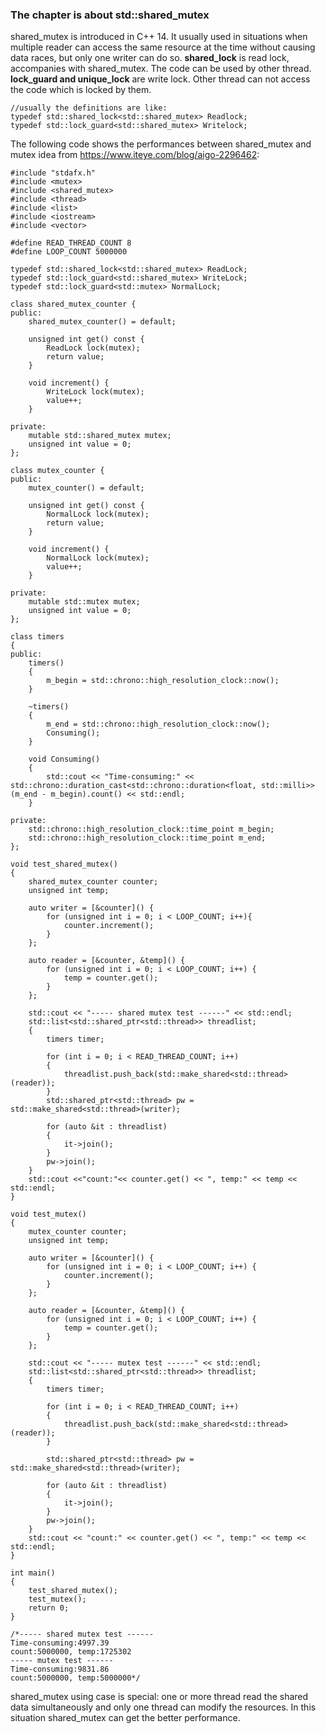 ### The chapter is about std::shared_mutex
shared_mutex is introduced in C++ 14. It usually used in situations
when multiple reader can access the same resource at the time without
causing data races, but only one writer can do so.
**shared_lock** is read lock, accompanies with shared_mutex. The code can
be used by other thread.
**lock_guard and unique_lock** are write lock. Other thread can not access 
the code which is locked by them.
```
//usually the definitions are like:
typedef std::shared_lock<std::shared_mutex> Readlock;
typedef std::lock_guard<std::shared_mutex> Writelock;
```
The following code shows the performances between shared_mutex and mutex
idea from https://www.iteye.com/blog/aigo-2296462:
```
#include "stdafx.h"
#include <mutex>
#include <shared_mutex>
#include <thread>
#include <list>
#include <iostream>
#include <vector>

#define READ_THREAD_COUNT 8  
#define LOOP_COUNT 5000000  

typedef std::shared_lock<std::shared_mutex> ReadLock;
typedef std::lock_guard<std::shared_mutex> WriteLock;
typedef std::lock_guard<std::mutex> NormalLock;

class shared_mutex_counter {
public:
    shared_mutex_counter() = default;

    unsigned int get() const {
        ReadLock lock(mutex);
        return value;
    }

    void increment() {
        WriteLock lock(mutex);
        value++;
    }

private:
    mutable std::shared_mutex mutex;
    unsigned int value = 0;
};

class mutex_counter {
public:
    mutex_counter() = default;

    unsigned int get() const {
        NormalLock lock(mutex);
        return value;
    }

    void increment() {
        NormalLock lock(mutex);
        value++;
    }

private:
    mutable std::mutex mutex;
    unsigned int value = 0;
};

class timers
{
public:
    timers()
    {
        m_begin = std::chrono::high_resolution_clock::now();
    }

    ~timers()
    {
        m_end = std::chrono::high_resolution_clock::now();
        Consuming();
    }

    void Consuming()
    {
        std::cout << "Time-consuming:" << std::chrono::duration_cast<std::chrono::duration<float, std::milli>>(m_end - m_begin).count() << std::endl;
    }

private:
    std::chrono::high_resolution_clock::time_point m_begin;
    std::chrono::high_resolution_clock::time_point m_end;
};

void test_shared_mutex()
{
    shared_mutex_counter counter;
    unsigned int temp;

    auto writer = [&counter]() {
        for (unsigned int i = 0; i < LOOP_COUNT; i++){
            counter.increment();
        }
    };

    auto reader = [&counter, &temp]() {
        for (unsigned int i = 0; i < LOOP_COUNT; i++) {
            temp = counter.get();
        }
    };

    std::cout << "----- shared mutex test ------" << std::endl;
    std::list<std::shared_ptr<std::thread>> threadlist;
    {
        timers timer;

        for (int i = 0; i < READ_THREAD_COUNT; i++)
        {
            threadlist.push_back(std::make_shared<std::thread>(reader));
        }
        std::shared_ptr<std::thread> pw = std::make_shared<std::thread>(writer);

        for (auto &it : threadlist)
        {
            it->join();
        }
        pw->join();
    }
    std::cout <<"count:"<< counter.get() << ", temp:" << temp << std::endl;
}

void test_mutex()
{
    mutex_counter counter;
    unsigned int temp;

    auto writer = [&counter]() {
        for (unsigned int i = 0; i < LOOP_COUNT; i++) {
            counter.increment();
        }
    };

    auto reader = [&counter, &temp]() {
        for (unsigned int i = 0; i < LOOP_COUNT; i++) {
            temp = counter.get();
        }
    };

    std::cout << "----- mutex test ------" << std::endl;
    std::list<std::shared_ptr<std::thread>> threadlist;
    {
        timers timer;

        for (int i = 0; i < READ_THREAD_COUNT; i++)
        {
            threadlist.push_back(std::make_shared<std::thread>(reader));
        }

        std::shared_ptr<std::thread> pw = std::make_shared<std::thread>(writer);

        for (auto &it : threadlist)
        {
            it->join();
        }
        pw->join();
    }
    std::cout << "count:" << counter.get() << ", temp:" << temp << std::endl;
}

int main()
{
    test_shared_mutex();
    test_mutex();
    return 0;
}

/*----- shared mutex test ------
Time-consuming:4997.39
count:5000000, temp:1725302
----- mutex test ------
Time-consuming:9831.86
count:5000000, temp:5000000*/
```
shared_mutex using case is special: one or more thread read the shared data
simultaneously and only one thread can modify the resources. In this situation
shared_mutex can get the better performance.
